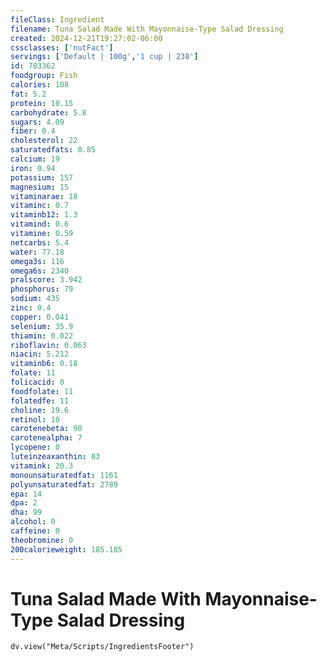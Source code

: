 ```yaml
---
fileClass: Ingredient
filename: Tuna Salad Made With Mayonnaise-Type Salad Dressing
created: 2024-12-21T19:27:02-06:00
cssclasses: ['nutFact']
servings: ['Default | 100g','1 cup | 238']
id: 783362
foodgroup: Fish
calories: 108
fat: 5.2
protein: 10.15
carbohydrate: 5.8
sugars: 4.09
fiber: 0.4
cholesterol: 22
saturatedfats: 0.85
calcium: 19
iron: 0.94
potassium: 157
magnesium: 15
vitaminarae: 18
vitaminc: 0.7
vitaminb12: 1.3
vitamind: 0.6
vitamine: 0.59
netcarbs: 5.4
water: 77.18
omega3s: 116
omega6s: 2340
pralscore: 3.942
phosphorus: 79
sodium: 435
zinc: 0.4
copper: 0.041
selenium: 35.9
thiamin: 0.022
riboflavin: 0.063
niacin: 5.212
vitaminb6: 0.18
folate: 11
folicacid: 0
foodfolate: 11
folatedfe: 11
choline: 19.6
retinol: 10
carotenebeta: 90
carotenealpha: 7
lycopene: 0
luteinzeaxanthin: 83
vitamink: 20.3
monounsaturatedfat: 1161
polyunsaturatedfat: 2789
epa: 14
dpa: 2
dha: 99
alcohol: 0
caffeine: 0
theobromine: 0
200calorieweight: 185.185
---
```


# Tuna Salad Made With Mayonnaise-Type Salad Dressing

```dataviewjs
dv.view("Meta/Scripts/IngredientsFooter")
```